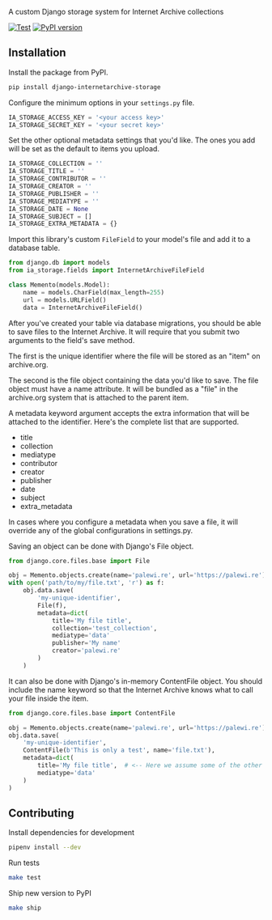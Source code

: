 A custom Django storage system for Internet Archive collections

[![Test](https://github.com/california-civic-data-coalition/django-internetarchive-storage/actions/workflows/test.yaml/badge.svg)](https://github.com/california-civic-data-coalition/django-internetarchive-storage/actions/workflows/test.yaml) [![PyPI version](https://badge.fury.io/py/django-internetarchive-storage.svg)](https://badge.fury.io/py/django-internetarchive-storage)

## Installation

Install the package from PyPI.

```zsh
pip install django-internetarchive-storage
```

Configure the minimum options in your `settings.py` file.

```python
IA_STORAGE_ACCESS_KEY = '<your access key>'
IA_STORAGE_SECRET_KEY = '<your secret key>'
```

Set the other optional metadata settings that you'd like. The ones you add will be set as the default to items you upload.

```python
IA_STORAGE_COLLECTION = ''
IA_STORAGE_TITLE = ''
IA_STORAGE_CONTRIBUTOR = ''
IA_STORAGE_CREATOR = ''
IA_STORAGE_PUBLISHER = ''
IA_STORAGE_MEDIATYPE = ''
IA_STORAGE_DATE = None
IA_STORAGE_SUBJECT = []
IA_STORAGE_EXTRA_METADATA = {}
```

Import this library's custom `FileField` to your model's file and add it to a database table.

```python
from django.db import models
from ia_storage.fields import InternetArchiveFileField

class Memento(models.Model):
    name = models.CharField(max_length=255)
    url = models.URLField()
    data = InternetArchiveFileField()
```

After you've created your table via database migrations, you should be able to save files to the Internet Archive. It will
require that you submit two arguments to the field's save method.

The first is the unique identifier where the file will be stored as an "item" on archive.org.

The second is the file object containing the data you'd like to save. The file object must have a name attribute. It will be bundled as a "file" in the archive.org system that is attached to the parent item.

A metadata keyword argument accepts the extra information that will be attached to the identifier. Here's the complete list that are supported.

* title
* collection
* mediatype
* contributor
* creator
* publisher
* date
* subject
* extra_metadata

In cases where you configure a metadata when you save a file, it will override any of the global configurations in settings.py.

Saving an object can be done with Django's File object.

```python
from django.core.files.base import File

obj = Memento.objects.create(name='palewi.re', url='https://palewi.re')
with open('path/to/my/file.txt', 'r') as f:
    obj.data.save(
        'my-unique-identifier',
        File(f),
        metadata=dict(
            title='My file title',
            collection='test_collection',
            mediatype='data'
            publisher='My name'
            creator='palewi.re'
        )
    )
```

It can also be done with Django's in-memory ContentFile object. You should include the name keyword so that the Internet Archive knows what to call your file inside the item.

```python
from django.core.files.base import ContentFile

obj = Memento.objects.create(name='palewi.re', url='https://palewi.re')
obj.data.save(
    'my-unique-identifier',
    ContentFile(b'This is only a test', name='file.txt'),
    metadata=dict(
        title='My file title',  # <-- Here we assume some of the other options are already handled in settings.py
        mediatype='data'
    )
)
```

## Contributing

Install dependencies for development

```zsh
pipenv install --dev
```

Run tests

```zsh
make test
```

Ship new version to PyPI

```zsh
make ship
```
